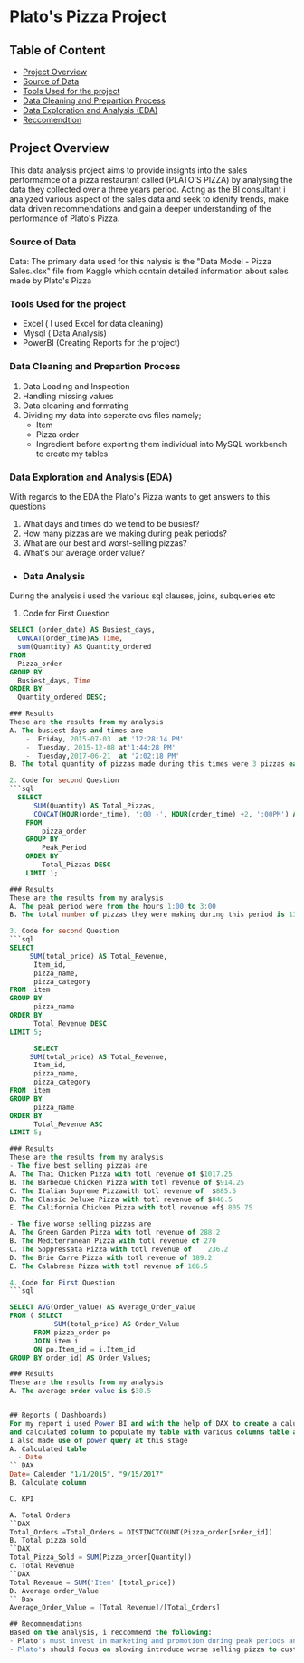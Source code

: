 # Plato's Pizza Project
## Table of Content

- [Project  Overview](#project-overview)
- [Source of Data](#source-of-dta)
- [Tools Used for the project](#tools-used-for-the-project)
- [Data Cleaning and Prepartion Process](#data-cleaning-and-prepartion-process)
- [Data Exploration and Analysis (EDA)](#data-exploration-and-analysis-(EDA))
- [Reccomendtion](#recommendtion)
## Project  Overview

This data analysis project aims to provide insights into the sales performamce of a pizza restaurant called (PLATO'S PIZZA) by analysing the data they collected over a three years period. Acting as the BI consultant i analyzed various aspect of the sales data and seek to idenify trends, make data driven recommendations and gain a deeper understanding of the performance of Plato's Pizza.

### Source of Data
Data: The primary data used for this nalysis is the "Data Model - Pizza Sales.xlsx" file from Kaggle which contain detailed information about sales made by Plato's Pizza

### Tools Used for the project

- Excel ( I used Excel for data cleaning)
- Mysql  ( Data Analysis)
- PowerBI (Creating Reports for the project)

### Data Cleaning and Prepartion Process
1. Data Loading and Inspection
2. Handling missing values
3. Data cleaning and formating
4. Dividing my data into  seperate cvs files namely;
   - Item
   - Pizza order
   - Ingredient
before exporting them individual into MySQL workbench to create my tables

### Data Exploration and Analysis (EDA)
With regards to the EDA the Plato's Pizza wants to get answers to this questions 
 1. What days and times do we tend to be busiest?
 2. How many pizzas are we making during peak periods?
 3. What are our best and worst-selling pizzas?
 4. What's our average order value?
- ### Data Analysis
During the analysis i used the various sql clauses, joins, subqueries etc

1. Code for First Question
```sql
SELECT (order_date) AS Busiest_days,
  CONCAT(order_time)AS Time,
  sum(Quantity) AS Quantity_ordered
FROM
  Pizza_order
GROUP BY
  Busiest_days, Time
ORDER BY
  Quantity_ordered DESC;

### Results
These are the results from my analysis
A. The busiest days and times are
    -  Friday, 2015-07-03  at '12:28:14 PM' 
    -  Tuesday, 2015-12-08 at'1:44:28 PM'
    -  Tuesday,2017-06-21  at '2:02:18 PM'
B. The total quantity of pizzas made during this times were 3 pizzas each

2. Code for second Question
```sql
  SELECT 
      SUM(Quantity) AS Total_Pizzas, 
	  CONCAT(HOUR(order_time), ':00 -', HOUR(order_time) +2, ':00PM') AS Peak_Period 
    FROM 
        pizza_order
	GROUP BY 
		Peak_Period 
	ORDER BY
        Total_Pizzas DESC
	LIMIT 1;

### Results
These are the results from my analysis
A. The peak period were from the hours 1:00 to 3:00
B. The total number of pizzas they were making during this period is 138 pizzas

3. Code for second Question
```sql
SELECT  
     SUM(total_price) AS Total_Revenue,
      Item_id,
      pizza_name,
      pizza_category
FROM  item 
GROUP BY
      pizza_name
ORDER BY 
      Total_Revenue DESC
LIMIT 5;

      SELECT  
     SUM(total_price) AS Total_Revenue,
      Item_id,
      pizza_name,
      pizza_category
FROM  item 
GROUP BY
      pizza_name
ORDER BY 
      Total_Revenue ASC
LIMIT 5;

### Results
These are the results from my analysis
- The five best selling pizzas are
A. The Thai Chicken Pizza with totl revenue of $1017.25
B. The Barbecue Chicken Pizza with totl revenue of $914.25
C. The Italian Supreme Pizzawith totl revenue of  $885.5
D. The Classic Deluxe Pizza with totl revenue of $846.5
E. The California Chicken Pizza with totl revenue of$ 805.75

- The five worse selling pizzas are
A. The Green Garden Pizza with totl revenue of 288.2
B. The Mediterranean Pizza with totl revenue of 270
C. The Soppressata Pizza with totl revenue of    236.2
D. The Brie Carre Pizza with totl revenue of 189.2
E. The Calabrese Pizza with totl revenue of 166.5

4. Code for First Question
```sql

SELECT AVG(Order_Value) AS Average_Order_Value
FROM ( SELECT 
		   SUM(total_price) AS Order_Value
      FROM pizza_order po
      JOIN item i
      ON po.Item_id = i.Item_id
GROUP BY order_id) AS Order_Values;

### Results
These are the results from my analysis
A. The average order value is $38.5


## Reports ( Dashboards)
For my report i used Power BI and with the help of DAX to create a calutated table called the (Date Table)
and calculated column to populate my table with various columns table and Calculate measure  to calculate my KPI.
I also made use of power query at this stage 
A. Calculated table
  - Date
`` DAX
Date= Calender "1/1/2015", "9/15/2017"
B. Calculate column

C. KPI

A. Total Orders
``DAX
Total_Orders =Total_Orders = DISTINCTCOUNT(Pizza_order[order_id])
B. Total pizza sold
``DAX
Total_Pizza_Sold = SUM(Pizza_order[Quantity])
c. Total Revenue
``DAX
Total Revenue = SUM('Item' [total_price])
D. Average order_Value
`` Dax
Average_Order_Value = [Total Revenue]/[Total_Orders]

## Recommendations
Based on the analysis, i reccommend the following:
- Plato's must invest in marketing and promotion during peak periods and also increase the number of seats during this peake periods
- Plato's should Focus on slowing introduce worse selling pizza to customers. This can be done by using these pizzas as promotional sales strtegies.

 















